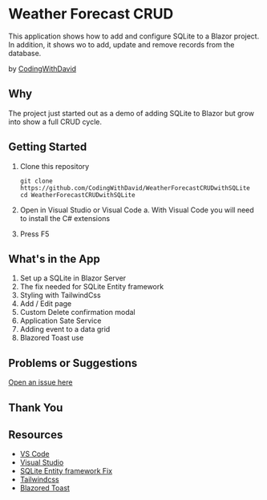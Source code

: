 # Weather Forecast CRUD

This application shows how to add and configure SQLite to a Blazor project. In addition, it shows wo to add, update and remove records from the database.


by [CodingWithDavid](http://twitter.com/CodingwithDavid)


## Why

The project just started out as a demo of adding SQLite to Blazor but grow into show a full CRUD cycle.

## Getting Started

1. Clone this repository

   ```Command Line
   git clone https://github.com/CodingWithDavid/WeatherForecastCRUDwithSQLite
   cd WeatherForecastCRUDwithSQLite
   ```

1.	Open in Visual Studio or Visual Code
   a.	With Visual Code you will need to install the C# extensions
2.	Press F5

## What's in the App

1. Set up a SQLite in Blazor Server
2. The fix needed for SQLite Entity framework
3. Styling with TailwindCss 
4. Add / Edit page
5. Custom Delete confirmation modal
6. Application Sate Service
7. Adding event to a data grid
8. Blazored Toast use


## Problems or Suggestions

[Open an issue here]( https://github.com/CodingWithDavid/WeatherForecastCRUDwithSQLite/issues)

## Thank You


## Resources

- [VS Code](https://code.visualstudio.com)
- [Visual Studio]( https://visualstudio.microsoft.com/)
- [SQLite Entity framework Fix](https://github.com/dotnet/efcore/issues/24493)
- [Tailwindcss](https://tailwindcss.com)
- [Blazored Toast](https://github.com/Blazored/Toast)